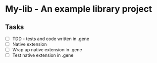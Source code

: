 # My-lib - An example library project

## Tasks

- [ ] TDD - tests and code written in .gene
- [ ] Native extension
- [ ] Wrap up native extension in .gene
- [ ] Test native extension in .gene
